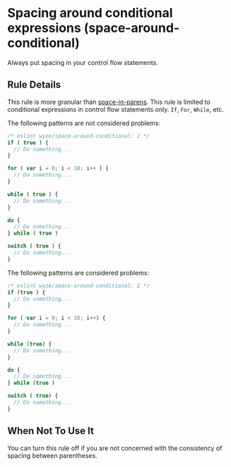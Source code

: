 # Spacing around conditional expressions (space-around-conditional)

Always put spacing in your control flow statements.

## Rule Details

This rule is more granular than [space-in-parens](http://eslint.org/docs/rules/space-in-parens). This rule is limited to conditional expressions in control flow statements only. `If`, `For`, `While`, etc.

The following patterns are not considered problems:

```js
/* eslint wyze/space-around-conditional: 2 */
if ( true ) {
  // Do something...
}

for ( var i = 0; i < 10; i++ ) {
  // Do something...
}

while ( true ) {
  // Do something...
}

do {
  // Do something...
} while ( true )

switch ( true ) {
  // Do something...
}
```

The following patterns are considered problems:

```js
/* eslint wyze/space-around-conditional: 2 */
if (true ) {
  // Do something...
}

for ( var i = 0; i < 10; i++) {
  // Do something...
}

while (true) {
  // Do something...
}

do {
  // Do something...
} while (true )

switch ( true) {
  // Do something...
}
```


## When Not To Use It

You can turn this rule off if you are not concerned with the consistency of spacing between parentheses.

